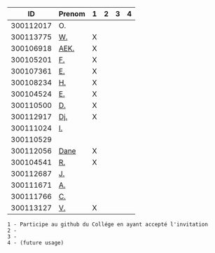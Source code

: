 

|  ID        | Prenom                                          |1|2|3|4|
|------------|-------------------------------------------------|-|-|-|-|
|300112017   | O.                                              | | | | |
|300113775   | [W.](https://github.com/widby)                  |X| | | |
|300106918   | [AEK.](https://github.com/AEKchaouche)          |X| | | |
|300105201   | [F.](https://github.com/BgbgL13)                |X| | | |
|300107361   | [E.](https://github.com/toch90)                 |X| | | |
|300108234   | [H.](https://github.com/halimabzn)              |X| | | |
|300104524   | [E.](https://github.com/Echnaideurgeneus)       |X| | | |
|300110500   | [D.](https://github.com/didier300110500)        |X| | | |
|300112917   | [Dj.](https://github.com/djumaster)             |X| | | |
|300111024   | [I.](https://github.com/ibrahimahkanoute)       | | | | |
|300110529   |                                                 | | | | |
|300112056   | [Dane](https://github.com/danekayi)             |X| | | |
|300104541   | [R.](https://github.com/Romeomian)              |X| | | |
|300112687   | [J.](https://github.com/jthn9022)               | | | | |
|300111671   | [A.](https://github.com/AbbasSadissou)          | | | | |
|300111766   | [C.](https://github.com/cheikhthiam)            | | | | |
|300113127   | [V.](https://github.com/Futureseven)            |X| | | |


```
1 - Participe au github du Collége en ayant accepté l'invitation 
2 - 
3 - 
4 - (future usage)
```
